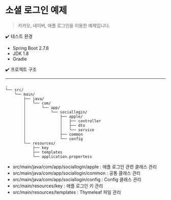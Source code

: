# 소셜 로그인 예제
> 카카오, 네이버, 애플 로그인을 이용한 예제입니다. 

✔️ 테스트 환경
* Spring Boot 2.7.8 
* JDK 1.8 
* Gradle

✔️ 프로젝트 구조
- - -
```
.
└── src/
    └── main/
        ├── java/
        │   └── com/
        │       └── app/
        │           └── sociallogin/
        │               ├── apple/
        │               │   ├── controller
        │               │   ├── dto
        │               │   └── service
        │               ├── common
        │               └── config
        └── resources/
            ├── key
            ├── templates
            └── application.properteis
```
* src/main/java/com/app/sociallogin/apple : 애플 로그인 관련 클래스 관리 
* src/main/java/com/app/sociallogin/common : 공통 클래스 관리 
* src/main/java/com/app/sociallogin/config : Config 클래스 관리
* src/main/resources/key : 애플 로그인 키 관리
* src/main/resources/templates : Thymeleaf 파일 관리